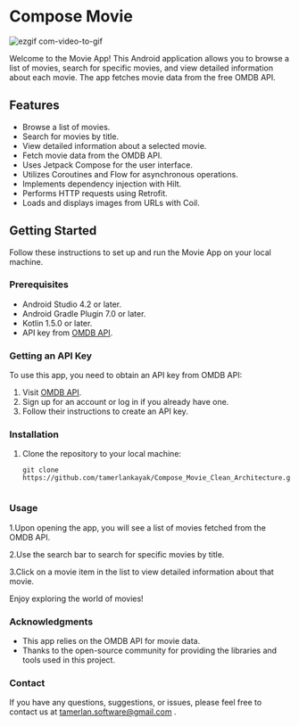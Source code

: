 # Compose Movie

![ezgif com-video-to-gif](https://github.com/tamerlankayak/ComposeMovie/assets/29164777/9903ebdb-90c2-47f3-8f5e-b0923a49f6f7)

Welcome to the Movie App! This Android application allows you to browse a list of movies, search for specific movies, and view detailed information about each movie. The app fetches movie data from the free OMDB API.

## Features

- Browse a list of movies.
- Search for movies by title.
- View detailed information about a selected movie.
- Fetch movie data from the OMDB API.
- Uses Jetpack Compose for the user interface.
- Utilizes Coroutines and Flow for asynchronous operations.
- Implements dependency injection with Hilt.
- Performs HTTP requests using Retrofit.
- Loads and displays images from URLs with Coil.

## Getting Started

Follow these instructions to set up and run the Movie App on your local machine.

### Prerequisites

- Android Studio 4.2 or later.
- Android Gradle Plugin 7.0 or later.
- Kotlin 1.5.0 or later.
- API key from [OMDB API](http://www.omdbapi.com/").

### Getting an API Key

To use this app, you need to obtain an API key from OMDB API:

1. Visit [OMDB API](https://www.omdbapi.com/).
2. Sign up for an account or log in if you already have one.
3. Follow their instructions to create an API key.

### Installation

1. Clone the repository to your local machine:

   ```shell
   git clone https://github.com/tamerlankayak/Compose_Movie_Clean_Architecture.git


### Usage
1.Upon opening the app, you will see a list of movies fetched from the OMDB API.

2.Use the search bar to search for specific movies by title.

3.Click on a movie item in the list to view detailed information about that movie.

Enjoy exploring the world of movies!

### Acknowledgments
- This app relies on the OMDB API for movie data.
- Thanks to the open-source community for providing the libraries and tools used in this project.
### Contact
If you have any questions, suggestions, or issues, please feel free to contact us at tamerlan.software@gmail.com .
